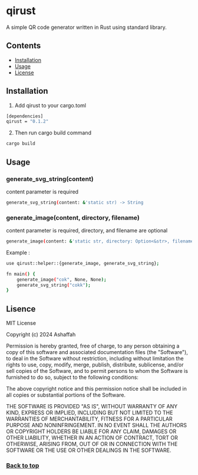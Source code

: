 # qirust

A simple QR code generator written in Rust using standard library.

## Contents

- [Installation](#installation)
- [Usage](#usage)
- [License](#license)

## Installation

1. Add qirust to your cargo.toml

```bash
[dependencies]
qirust = "0.1.2"
```

2. Then run cargo build command

```bash
cargo build
```

## Usage

### generate_svg_string(content)

content parameter is required

```bash
generate_svg_string(content: &'static str) -> String
```

### generate_image(content, directory, filename)

content parameter is required, directory, and filename are optional

```bash
generate_image(content: &'static str, directory: Option<&str>, filename: Option<&str>)
```

Example :

```bash
use qirust::helper::{generate_image, generate_svg_string};

fn main() {
    generate_image("cok", None, None);
    generate_svg_string("cokk");
}
```

## Lisence

MIT License

Copyright (c) 2024 Ashaffah

Permission is hereby granted, free of charge, to any person obtaining a copy
of this software and associated documentation files (the "Software"), to deal
in the Software without restriction, including without limitation the rights
to use, copy, modify, merge, publish, distribute, sublicense, and/or sell
copies of the Software, and to permit persons to whom the Software is
furnished to do so, subject to the following conditions:

The above copyright notice and this permission notice shall be included in all
copies or substantial portions of the Software.

THE SOFTWARE IS PROVIDED "AS IS", WITHOUT WARRANTY OF ANY KIND, EXPRESS OR
IMPLIED, INCLUDING BUT NOT LIMITED TO THE WARRANTIES OF MERCHANTABILITY,
FITNESS FOR A PARTICULAR PURPOSE AND NONINFRINGEMENT. IN NO EVENT SHALL THE
AUTHORS OR COPYRIGHT HOLDERS BE LIABLE FOR ANY CLAIM, DAMAGES OR OTHER
LIABILITY, WHETHER IN AN ACTION OF CONTRACT, TORT OR OTHERWISE, ARISING FROM,
OUT OF OR IN CONNECTION WITH THE SOFTWARE OR THE USE OR OTHER DEALINGS IN THE
SOFTWARE.

### <a href="#qirust">Back to top</a>
